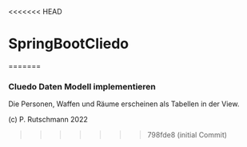 <<<<<<< HEAD
# SpringBootCliedo
=======
### Cluedo Daten Modell implementieren

Die Personen, Waffen und Räume erscheinen als Tabellen in der View.

(c) P. Rutschmann 2022
>>>>>>> 798fde8 (initial Commit)
